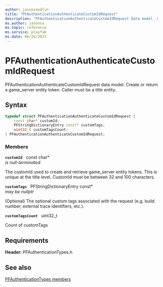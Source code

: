 ```yaml
---
author: jasonsandlin
title: "PFAuthenticationAuthenticateCustomIdRequest"
description: "PFAuthenticationAuthenticateCustomIdRequest data model. Create or return a game_server entity token. Caller must be a title entity."
ms.author: jasonsa
ms.topic: reference
ms.service: playfab
ms.date: 06/26/2023
---
```


# PFAuthenticationAuthenticateCustomIdRequest  

PFAuthenticationAuthenticateCustomIdRequest data model. Create or return a game_server entity token. Caller must be a title entity.  

## Syntax  
  
```cpp
typedef struct PFAuthenticationAuthenticateCustomIdRequest {  
    const char* customId;  
    PFStringDictionaryEntry const* customTags;  
    uint32_t customTagsCount;  
} PFAuthenticationAuthenticateCustomIdRequest;  
```
  
### Members  
  
**`customId`** &nbsp; const char*  
*is null-terminated*  
  
The customId used to create and retrieve game_server entity tokens. This is unique at the title level. CustomId must be between 32 and 100 characters.
  
**`customTags`** &nbsp; PFStringDictionaryEntry const*  
*may be nullptr*  
  
(Optional) The optional custom tags associated with the request (e.g. build number, external trace identifiers, etc.).
  
**`customTagsCount`** &nbsp; uint32_t  
  
Count of customTags
  
  
## Requirements  
  
**Header:** PFAuthenticationTypes.h
  
## See also  
[PFAuthenticationTypes members](../pfauthenticationtypes_members.md)  

  
  
